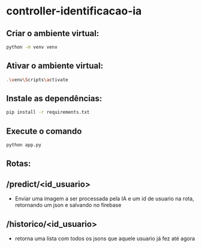 # controller-identificacao-ia

## Criar o ambiente virtual:
```sh
python -m venv venv
```
## Ativar o ambiente virtual:
```sh
.\venv\Scripts\activate
```
## Instale as dependências:
```sh
pip install -r requirements.txt
```
## Execute o comando

```sh
python app.py
```

## Rotas:

## /predict/<id_usuario>
- Enviar uma imagem a ser processada pela IA e um id de usuario na rota, retornando um json e salvando no firebase

## /historico/<id_usuario>
- retorna uma lista com todos os jsons que aquele usuario já fez até agora
